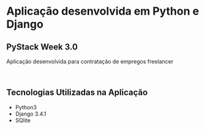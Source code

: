 <h1> Aplicação desenvolvida em Python e Django </h1>
<h2> PyStack Week 3.0 </h2>
<p> Aplicação desenvolvida para contratação de empregos freelancer </p>
<br>
<h2> Tecnologias Utilizadas na Aplicação </h2>
<ul> 
  <li> Python3 </li>
  <li> Django 3.4.1 </li>
  <li>SQlite </li> 
  </ul>



